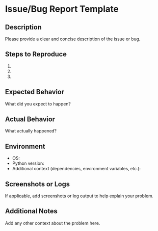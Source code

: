 # Issue/Bug Report Template

## Description

Please provide a clear and concise description of the issue or bug.

## Steps to Reproduce

1.
2.
3.

## Expected Behavior

What did you expect to happen?

## Actual Behavior

What actually happened?

## Environment

- OS:
- Python version:
- Additional context (dependencies, environment variables, etc.):

## Screenshots or Logs

If applicable, add screenshots or log output to help explain your problem.

## Additional Notes

Add any other context about the problem here.
